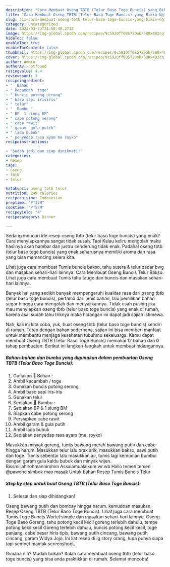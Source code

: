```yaml
---
description: "Cara Membuat Oseng TBTB (Telur Baso Toge Buncis) yang Bikin Ngiler"
title: "Cara Membuat Oseng TBTB (Telur Baso Toge Buncis) yang Bikin Ngiler"
slug: 311-cara-membuat-oseng-tbtb-telur-baso-toge-buncis-yang-bikin-ngiler
category: Uncategorized
date: 2022-03-23T21:58:40.271Z
image: https://img-global.cpcdn.com/recipes/9c5920ff085720ab/680x482cq70/oseng-tbtb-telur-baso-toge-buncis-foto-resep-utama.jpg
hideToc: false
enableToc: true
enableTocContent: false
thumbnail: https://img-global.cpcdn.com/recipes/9c5920ff085720ab/680x482cq70/oseng-tbtb-telur-baso-toge-buncis-foto-resep-utama.jpg
cover: https://img-global.cpcdn.com/recipes/9c5920ff085720ab/680x482cq70/oseng-tbtb-telur-baso-toge-buncis-foto-resep-utama.jpg
author: Admin
authorAv: notfound
ratingvalue: 4.4
reviewcount: 3
recipeingredient:
- "  Bahan "
- " kecambah  toge"
- " buncis potong serong"
- " baso sapi irisiris"
- " telur"
- "  Bumbu "
- " BP  1 siung BM"
- " cabe potong serong"
- " cabe rawit"
- " garam  gula putih"
- " lada bubuk"
- " penyedap rasa ayam me royko"
recipeinstructions:

- "Sudah jadi dan siap dinikmati!"
categories:
- Resep
tags:
- oseng
- tbtb
- telur

katakunci: oseng tbtb telur 
nutrition: 249 calories
recipecuisine: Indonesian
preptime: "PT32M"
cooktime: "PT57M"
recipeyield: "4"
recipecategory: Dinner

---
```



Sedang mencari ide resep oseng tbtb (telur baso toge buncis) yang enak? Cara menyiapkannya sangat tidak susah. Tapi Kalau keliru mengolah maka hasilnya akan hambar dan justru cenderung tidak enak. Padahal oseng tbtb (telur baso toge buncis) yang enak seharusnya memiliki aroma dan rasa yang bisa memancing selera kita.


Lihat juga cara membuat Tumis buncis bakso, tahu sutera &amp; telur dadar bwg dan masakan sehari-hari lainnya. Cara Membuat Oseng Buncis Telur Bakso. Lihat juga cara membuat Tumis tahu tauge dan buncis dan masakan sehari-hari lainnya.

Banyak hal yang sedikit banyak mempengaruhi kualitas rasa dari oseng tbtb (telur baso toge buncis), pertama dari jenis bahan, lalu pemilihan bahan segar hingga cara mengolah dan menyajikannya. Tidak usah pusing jika mau menyiapkan oseng tbtb (telur baso toge buncis) yang enak di rumah, karena asal sudah tahu triknya maka hidangan ini dapat jadi sajian istimewa.


Nah, kali ini kita coba, yuk, buat oseng tbtb (telur baso toge buncis) sendiri di rumah. Tetap dengan bahan sederhana, sajian ini bisa memberi manfaat untuk membantu menjaga kesehatan tubuhmu sekeluarga. Kamu dapat membuat Oseng TBTB (Telur Baso Toge Buncis) memakai 12 bahan dan 0 tahap pembuatan. Berikut ini langkah-langkah untuk membuat hidangannya.

<!--inarticleads1-->

##### Bahan-bahan dan bumbu yang digunakan dalam pembuatan Oseng TBTB (Telur Baso Toge Buncis):

1. Gunakan  🌺 Bahan :
1. Ambil  kecambah / toge
1. Gunakan  buncis potong serong
1. Ambil  baso sapi iris-iris
1. Gunakan  telur
1. Sediakan  🌺 Bumbu :
1. Sediakan  BP &amp; 1 siung BM
1. Siapkan  cabe potong serong
1. Persiapkan  cabe rawit
1. Ambil  garam &amp; gula putih
1. Ambil  lada bubuk
1. Sediakan  penyedap rasa ayam (me: royko)


Masukkan minyak goreng, tumis bawang merah bawang putih dan cabe hingga harum. Masukkan telur lalu orak arik, masukkan bakso, sawi putih dan toge. Tumis sebentar lalu masukkan air, tumis lagi kemudian bumbui dengan garam gula kaldu bubuk dan minyak wijen. Bissmillahirohmannirohim Assalamualaikum wr.wb Hallo temen temen @pawone simbok mau masak Untuk bahan Resep Tumis Buncis Telur 

<!--inarticleads2-->

##### Step by step untuk buat Oseng TBTB (Telur Baso Toge Buncis):


1. Selesai dan siap dihidangkan!

Oseng bawang putih dan bombay hingga harum. kemudoan masukan. Resep Oseng TBTB (Telur Baso Toge Buncis). Lihat juga cara membuat Tumis Toge Buncis Wortel simple dan masakan sehari-hari lainnya. Oseng Toge Baso Goreng. tahu potong kecil kecil goreng terlebih dahulu, tempe potong kecil kecil Goreng terlebih dahulu, buncis potong kecil kecil, toge panjang, cabe besar hiris tipis, bawang putih cincang, bawang putih cincang, garam Widya Jojo. Ini liat resep di ig story orang, lupa punya siapa tapi sempet mamak screenshoot. 

Gimana nih? Mudah bukan? Itulah cara membuat oseng tbtb (telur baso toge buncis) yang bisa anda praktikkan di rumah. Selamat mencoba!

